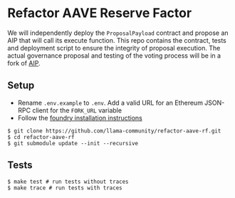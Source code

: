 # Refactor AAVE Reserve Factor

We will independently deploy the `ProposalPayload` contract and propose an AIP that will call its execute function. This repo contains the contract, tests and deployment script to ensure the integrity of proposal execution. The actual governance proposal and testing of the voting process will be in a fork of [AIP](https://github.com/aave/aip).

## Setup

- Rename `.env.example` to `.env`. Add a valid URL for an Ethereum JSON-RPC client for the `FORK_URL` variable
- Follow the [foundry installation instructions](https://github.com/gakonst/foundry#installation)

```
$ git clone https://github.com/llama-community/refactor-aave-rf.git
$ cd refactor-aave-rf
$ git submodule update --init --recursive
```

## Tests

```
$ make test # run tests without traces
$ make trace # run tests with traces
```